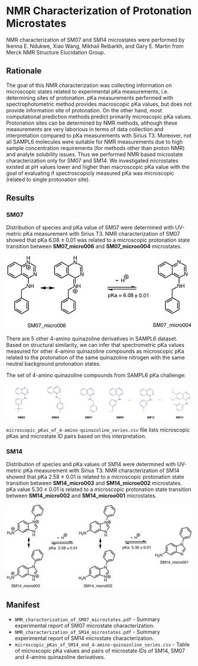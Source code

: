 # NMR Characterization of Protonation Microstates

NMR characterization of SM07 and SM14 microstates were performed by Ikenna E. Ndukwe, Xiao Wang, Mikhail
Reibarkh, and Gary E. Martin from Merck NMR Structure Elucidation Group.

## Rationale
The goal of this NMR characterization was collecting information on microscopic states related to experimental pKa measurements, i.e. determining sites of protonation.
pKa measurements performed with spectrophotometric method provides macroscopic pKa values, but does not provide information site of protonation. 
On the other hand, most computational prediction methods predict primarily microscopic pKa values. 
Protonation sites can be determined by NMR methods, although these measurements are very laborious in terms of data collection and interpretation compared to pKa measurements with Sirius T3. 
Moreover, not all SAMPL6 molecules were suitable for NMR measurements due to high sample concentration requirements (for methods other than proton NMR) and analyte solubility issues. 
Thus we performed NMR based microstate characterization only for SM07 and SM14.
We investigated microstates existed at pH values lower and higher than macroscopic pKa value with the goal of evaluating if spectroscopicly measured pKa was microscopic (related to single protonation site).

## Results

### SM07
Distribution of species and pKa value of SM07 were determined with UV-metric pKa measurement with Sirius T3.
NMR characterization of SM07 showed that pKa 6.08 ± 0.01 was related to a microscopic protonation state transition between **SM07_micro006** and **SM07_microo004** microstates.

![SM07_microstates](SM07_microstates.png)

There are 5 other 4-amino quinazoline derivatives in SAMPL6 dataset. Based on structural similarity, we can infer that spectrometric pKa values measured for other 4-amino quinazoline compounds as microscopic pKa related to the protonation of the same quinazoline nitrogen with the same neutral background protonation states.

The set of 4-amino quinazoline compounds from SAMPL6 pKa challenge:

![4-amino-quinazoline_series.png](4-amino-quinazoline_series.png)

`microscopic_pKas_of_4-amino-quinazoline_series.csv` file lists microscopic pKas and microstate ID pairs based on this interpretation.

### SM14

Distribution of species and pKa values of SM14 were determined with UV-metric pKa measurement with Sirius T3.
NMR characterization of SM14 showed that pKa 2.58 ± 0.01 is related to a microscopic protonation state transition between **SM14_micro003** and **SM14_microo002** microstates. pKa value 5.30 ± 0.01 is related to a microscopic protonation state transition between **SM14_micro002** and **SM14_microo001** microstates.

![SM14_microstates](SM14_microstates.png)

## Manifest
- `NMR_characterization_of_SM07_microstates.pdf` - Summary experimental report of SM07 microstate characterization.
- `NMR_characterization_of_SM14_microstates.pdf` - Summary experimental report of SM14 microstate characterization.
- `microscopic_pKas_of_SM14_and_4-amino-quinazoline_series.csv` - Table of microscopic pKa values and pairs of microstate IDs of SM14, SM07 and 4-amino quinazoline derivatives. 

